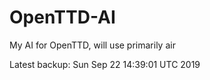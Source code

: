 # OpenTTD-AI
My AI for OpenTTD, will use primarily air

Latest backup: Sun Sep 22 14:39:01 UTC 2019
